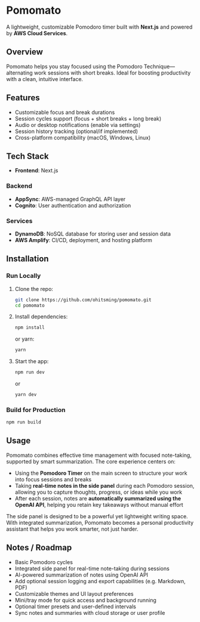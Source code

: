 # Pomomato

A lightweight, customizable Pomodoro timer built with **Next.js** and powered by **AWS Cloud Services**.

## Overview

Pomomato helps you stay focused using the Pomodoro Technique—alternating work sessions with short breaks. Ideal for boosting productivity with a clean, intuitive interface.

## Features

* Customizable focus and break durations  
* Session cycles support (focus + short breaks + long break)  
* Audio or desktop notifications (enable via settings)  
* Session history tracking (optional/if implemented)  
* Cross-platform compatibility (macOS, Windows, Linux)

## Tech Stack

* **Frontend**: Next.js  

### Backend
* **AppSync**: AWS-managed GraphQL API layer  
* **Cognito**: User authentication and authorization  

### Services
* **DynamoDB**: NoSQL database for storing user and session data  
* **AWS Amplify**: CI/CD, deployment, and hosting platform  

## Installation

### Run Locally

1. Clone the repo:
   ```bash
   git clone https://github.com/ohitsming/pomomato.git
   cd pomomato
   ```
2. Install dependencies:
   ```bash
   npm install
   ```
   or yarn:
   ```bash
   yarn
   ```
3. Start the app:
   ```bash
   npm run dev
   ```
   or
   ```bash
   yarn dev
   ```

### Build for Production

```bash
npm run build
```


## Usage

Pomomato combines effective time management with focused note-taking, supported by smart summarization. The core experience centers on:

* Using the **Pomodoro Timer** on the main screen to structure your work into focus sessions and breaks  
* Taking **real-time notes in the side panel** during each Pomodoro session, allowing you to capture thoughts, progress, or ideas while you work  
* After each session, notes are **automatically summarized using the OpenAI API**, helping you retain key takeaways without manual effort  

The side panel is designed to be a powerful yet lightweight writing space. With integrated summarization, Pomomato becomes a personal productivity assistant that helps you work smarter, not just harder.

## Notes / Roadmap

* Basic Pomodoro cycles  
* Integrated side panel for real-time note-taking during sessions  
* AI-powered summarization of notes using OpenAI API  
* Add optional session logging and export capabilities (e.g. Markdown, PDF)  
* Customizable themes and UI layout preferences  
* Mini/tray mode for quick access and background running  
* Optional timer presets and user-defined intervals  
* Sync notes and summaries with cloud storage or user profile  


